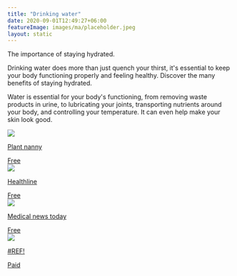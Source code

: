 ```yaml
---
title: "Drinking water"
date: 2020-09-01T12:49:27+06:00
featureImage: images/ma/placeholder.jpeg
layout: static
---
```


The importance of staying hydrated.

Drinking water does more than just quench your thirst, it's essential to keep your body functioning properly and feeling healthy. Discover the many benefits of staying hydrated.

Water is essential for your body's functioning, from removing waste products in urine, to lubricating your joints, transporting nutrients around your body, and controlling your temperature.  It can even help make your skin look good.

<a class="ma-link" href="https://plantnanny.app/"><div class="ma-card"><div class="ma-icon"><img src ="/images/icon-check.png"/></div><div class="ma-name"><p>Plant nanny</p></div><div class="ma-paid-text"><span>Free</span></div></div></a><a class="ma-link" href="https://www.healthline.com/health/food-nutrition/why-is-water-important"><div class="ma-card"><div class="ma-icon"><img src ="/images/icon-check.png"/></div><div class="ma-name"><p>Healthline</p></div><div class="ma-paid-text"><span>Free</span></div></div></a><a class="ma-link" href="https://www.medicalnewstoday.com/articles/290814"><div class="ma-card"><div class="ma-icon"><img src ="/images/icon-check.png"/></div><div class="ma-name"><p>Medical news today</p></div><div class="ma-paid-text"><span>Free</span></div></div></a><a class="ma-link" href="#REF!"><div class="ma-card"><div class="ma-icon"><img src ="/images/icon-pound.png"/></div><div class="ma-name"><p>#REF!</p></div><div class="ma-paid-text"><span>Paid</span></div></div></a>  

<br/><br/>






